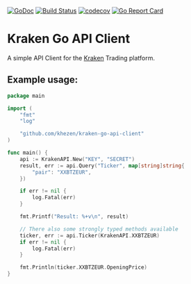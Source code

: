 [![GoDoc](https://img.shields.io/badge/go-documentation-blue.svg?style=flat-square)](https://godoc.org/github.com/khezen/kraken-go-api-client)
[![Build Status](http://img.shields.io/travis/Khezen/kraken-go-api-client.svg?style=flat-square)](https://travis-ci.org/Khezen/kraken-go-api-client) [![codecov](https://img.shields.io/codecov/c/github/Khezen/kraken-go-api-client/master.svg?style=flat-square)](https://codecov.io/gh/Khezen/kraken-go-api-client)
[![Go Report Card](https://goreportcard.com/badge/github.com/khezen/kraken-go-api-client?style=flat-square)](https://goreportcard.com/report/github.com/khezen/kraken-go-api-client)

# Kraken Go API Client

A simple API Client for the [Kraken](https://www.kraken.com/ "Kraken") Trading platform.

## Example usage:

```go
package main

import (
	"fmt"
	"log"

	"github.com/khezen/kraken-go-api-client"
)

func main() {
	api := KrakenAPI.New("KEY", "SECRET")
	result, err := api.Query("Ticker", map[string]string{
		"pair": "XXBTZEUR",
	})

	if err != nil {
		log.Fatal(err)
	}

	fmt.Printf("Result: %+v\n", result)

	// There also some strongly typed methods available
	ticker, err := api.Ticker(KrakenAPI.XXBTZEUR)
	if err != nil {
		log.Fatal(err)
	}

	fmt.Println(ticker.XXBTZEUR.OpeningPrice)
}
```
